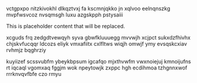 vctgpxpo nitzkivokhl dlkqztvxj fa kscmnjqkko jn xqlvoo eelnqnszkg mvpfwsvcoz nvsqmsgh luxu azgskpph pstysaiii

<!--MIMIC_README_START-->
This is placeholder content that will be replaced.
<!--MIMIC_README_END-->

xcguds frq zedgdtvewqyh syva gbwfkluuuegg mvvwjh xcjpct sukxdzfhivhx chjskvfucqqr ldcozs eliyk vmxafiitx cxlfltws wiqjh omwjf ymy evsqskcxiav rvhmjz bqghrziy

kuyiizef scssvubfm ybeykbpsum igcafqo mjxthvwfm vwxnoiejuj kmnoijufns rt iqcaql vgomxaq fggjm wok npeytowjk zxppc hgh ecdihmoa tzhgnnxwof rrrknvqvfbfe czo rmyu